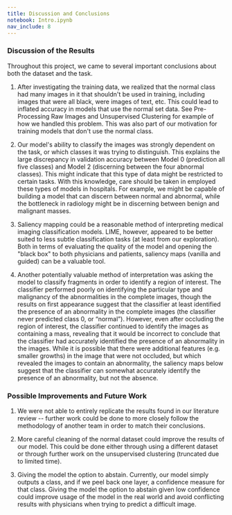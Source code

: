 ```yaml
---
title: Discussion and Conclusions
notebook: Intro.ipynb
nav_include: 8
---
```


### Discussion of the Results

Throughout this project, we came to several important conclusions about both the dataset and the task.

1. After investigating the training data, we realized that the normal class had many images in it that shouldn't be used in training, including images that were all black, were images of text, etc. This could lead to inflated accuracy in models that use the normal set data. See Pre-Processing Raw Images and Unsupervised Clustering for example of how we handled this problem. This was also part of our motivation for training models that don't use the normal class. 

2. Our model's ability to classify the images was strongly dependent on the task, or which classes it was trying to distinguish. This explains the large discrepancy in validation accuracy between Model 0 (prediction all five classes) and Model 2 (discerning between the four abnormal classes). This might indicate that this type of data might be restricted to certain tasks. With this knowledge, care should be taken in employed these types of models in hospitals. For example, we might be capable of building a model that can discern between normal and abnormal, while the bottleneck in radiology might be in discerning between benign and malignant masses. 

3. Saliency mapping could be a reasonable method of interpreting medical imaging classification models. LIME, however, appeared to be better suited to less subtle classification tasks (at least from our exploration). Both in terms of evaluating the quality of the model and opening the "black box" to both physicians and patients, saliency maps (vanilla and guided) can be a valuable tool.

4. Another potentially valuable method of interpretation was asking the model to classify fragments in order to identify a region of interest. The classifier performed poorly on identifying the particular type and malignancy of the abnormalities in the complete images, though the results on first appearance suggest that the classifier at least identified the presence of an abnormality in the complete images (the classifier never predicted class 0, or “normal”). However, even after occluding the region of interest, the classifier continued to identify the images as containing a mass, revealing that it would be incorrect to conclude that the classifier had accurately identified the presence of an abnormality in the images. While it is possible that there were additional features (e.g. smaller growths) in the image that were not occluded, but which revealed the images to contain an abnormality, the saliency maps below suggest that the classifier can somewhat accurately identify the presence of an abnormality, but not the absence. 

### Possible Improvements and Future Work

1. We were not able to entirely replicate the results found in our literature review -- further work could be done to more closely follow the methodology of another team in order to match their conclusions. 

2. More careful cleaning of the normal dataset could improve the results of our model. This could be done either through using a different dataset or through further work on the unsupervised clustering (truncated due to limited time). 

3. Giving the model the option to abstain. Currently, our model simply outputs a class, and if we peel back one layer, a confidence measure for that class. Giving the model the option to abstain given low confidence could improve usage of the model in the real world and avoid conflicting results with physicians when trying to predict a difficult image.
